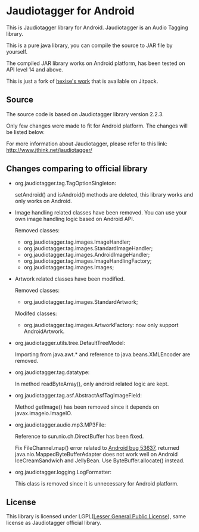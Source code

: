 Jaudiotagger for Android
======================
This is Jaudiotagger library for Android. Jaudiotagger is an Audio Tagging library.

This is a pure java library, you can compile the source to JAR file by yourself.

The compiled JAR library works on Android platform, has been tested on API level 14 and above.

This is just a fork of [hexise's work](https://github.com/hexise/jaudiotagger-android) that is available on Jitpack.

<h2>Source</h2>

The source code is based on Jaudiotagger library version 2.2.3.

Only few changes were made to fit for Android platform. The changes will be listed below.

For more information about Jaudiotagger, please refer to this link: http://www.jthink.net/jaudiotagger/

<h2>Changes comparing to official library</h2>

- org.jaudiotagger.tag.TagOptionSingleton:

   setAndroid() and isAndroid() methods are deleted, this library works and only works on Android.
   
- Image handling related classes have been removed. You can use your own image handling logic based on Android API.

   Removed classes: 
   
   - org.jaudiotagger.tag.images.ImageHandler;
   - org.jaudiotagger.tag.images.StandardImageHandler;
   - org.jaudiotagger.tag.images.AndroidImageHandler;
   - org.jaudiotagger.tag.images.ImageHandlingFactory;
   - org.jaudiotagger.tag.images.Images;

- Artwork related classes have been modified.

   Removed classes:
   
   - org.jaudiotagger.tag.images.StandardArtwork;
   
   Modifed classes:
   
   - org.jaudiotagger.tag.images.ArtworkFactory: now only support AndroidArtwork.
   
- org.jaudiotagger.utils.tree.DefaultTreeModel:

   Importing from java.awt.* and reference to java.beans.XMLEncoder are removed.
   
- org.jaudiotagger.tag.datatype:

   In method readByteArray(), only android related logic are kept.
   
- org.jaudiotagger.tag.asf.AbstractAsfTagImageField:

   Method getImage() has been removed since it depends on javax.imageio.ImageIO.
   
- org.jaudiotagger.audio.mp3.MP3File:

   Reference to sun.nio.ch.DirectBuffer has been fixed.
   
   Fix FileChannel.map() error related to [Android bug 53637](https://code.google.com/p/android/issues/detail?id=53637), returned java.nio.MappedByteBufferAdapter does not work well on Android IceCreamSandwich and JellyBean. Use ByteBuffer.allocate() instead.
   
- org.jaudiotagger.logging.LogFormatter:

   This class is removed since it is unnecessary for Android platform.
   
<h2>License</h2>

This library is licensed under LGPL([Lesser General Public License](http://www.gnu.org/copyleft/lesser.html)), same license as Jaudiotagger official library.
